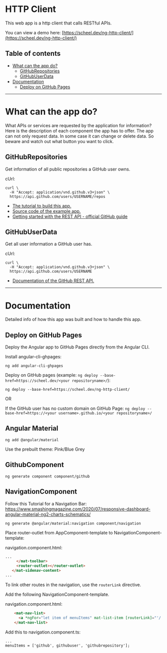 HTTP Client
===========

This web app is a http client that calls RESTful APIs.

You can view a demo here: [https://scheel.dev/ng-http-client/](https://scheel.dev/ng-http-client/)

## Table of contents
- [What can the app do?](#What-can-the-app-do?)
  - [GitHubRepositories](#GitHubRepositories)
  - [GitHubUserData](#GitHubUserData)
- [Documentation](#Documentation)
  - [Deploy on GitHub Pages](#Deploy-on-GitHub-Pages)

---

What can the app do?
====================

What APIs or services are requested by the application for information? Here is the description of each component the app has to offer. The app can not only request data. In some case it can change or delete data. So beware and watch out what button you want to click.

## GitHubRepositories

Get information of all public repositories a GitHub user owns.

cUrl:
```shell
curl \
  -H "Accept: application/vnd.github.v3+json" \
  https://api.github.com/users/USERNAME/repos
```

* [The tutorial to build this app.](https://www.tektutorialshub.com/angular/angular-http-get-example-using-httpclient/)
* [Source code of the example app.](https://github.com/tekTutorialsHub/HTTP)
* [Getting started with the REST API - official GitHub guide](https://docs.github.com/en/rest/guides/getting-started-with-the-rest-api)

## GitHubUserData

Get all user information a GitHub user has.

cUrl:
```shell
curl \
  -H "Accept: application/vnd.github.v3+json" \
  https://api.github.com/users/USERNAME
```

* [Documentation of the GitHub REST API.](https://docs.github.com/en/rest/reference/users#get-a-user)

---

Documentation
=============

Detailed info of how this app was built and how to handle this app.

## Deploy on GitHub Pages

Deploy the Angular app to GitHub Pages directly from the Angular CLI.

Install angular-cli-ghpages:
```shell
ng add angular-cli-ghpages
```

Deploy on GitHub pages (example: `ng deploy --base-href=https://scheel.dev/<your repositoryname>/`):
```shell
ng deploy --base-href=https://scheel.dev/ng-http-client/
```

OR

If the GitHub user has no custom domain on GitHub Page: `ng deploy --base-href=https://<your username>.github.io/<your repositoryname>/`

## Angular Material


```shell
ng add @angular/material
```

Use the prebuilt theme: Pink/Blue Grey

## GithubComponent

```shell
ng generate component component/github
```

## NavigationComponent

Follow this Tutorial for a Navigation Bar: https://www.smashingmagazine.com/2020/07/responsive-dashboard-angular-material-ng2-charts-schematics/


```shell
ng generate @angular/material:navigation component/navigation
```

Place router-outlet from AppComponent-template to NavigationComponent-template:

navigation.component.html:
```html
...
     </mat-toolbar>
     <router-outlet></router-outlet>
   </mat-sidenav-content>
...
```

To link other routes in the navigation, use the `routerLink` directive.

Add the following NavigationComponent-template.

navigation.component.html:
```html
    <mat-nav-list>
      <a *ngFor="let item of menuItems" mat-list-item [routerLink]="'/'+item"> {{item | titlecase}} </a>
    </mat-nav-list>
```

Add this to navigation.component.ts:
```
...
menuItems = ['github', githubuser', 'githubrepository'];
```
